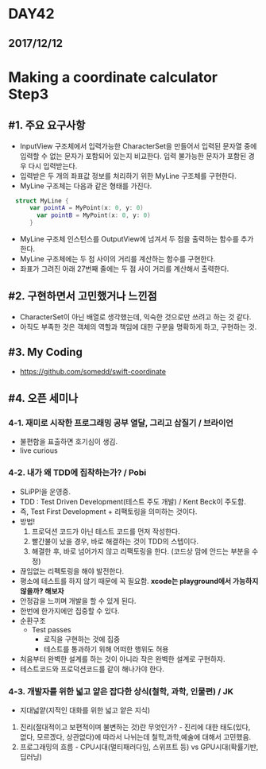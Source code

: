 # DAY42

## 2017/12/12

# Making a coordinate calculator Step3
## #1. 주요 요구사항
  - InputView 구조체에서 입력가능한 CharacterSet을 만들어서 입력된 문자열 중에 입력할 수 없는 문자가 포함되어 있는지 비교한다. 입력 불가능한 문자가 포함된 경우 다시 입력받는다.
  - 입력받은 두 개의 좌표값 정보를 처리하기 위한 MyLine 구조체를 구현한다.
  - MyLine 구조체는 다음과 같은 형태를 가진다.
  ```swift
    struct MyLine {
        var pointA = MyPoint(x: 0, y: 0)
          var pointB = MyPoint(x: 0, y: 0)
        }
  ```
  - MyLine 구조체 인스턴스를 OutputView에 넘겨서 두 점을 출력하는 함수를 추가한다.
  - MyLine 구조체에는 두 점 사이의 거리를 계산하는 함수를 구현한다.
  - 좌표가 그려진 아래 27번째 줄에는 두 점 사이 거리를 계산해서 출력한다.

## #2. 구현하면서 고민했거나 느낀점
  - CharacterSet이 아닌 배열로 생각했는데, 익숙한 것으로만 쓰려고 하는 것 같다.
  - 아직도 부족한 것은 객체의 역할과 책임에 대한 구분을 명확하게 하고, 구현하는 것.

## #3. My Coding
  - https://github.com/somedd/swift-coordinate

## #4. 오픈 세미나
### 4-1. 재미로 시작한 프로그래밍 공부 열달, 그리고 삽질기 / 브라이언
  - 불편함을 표출하면 호기심이 생김.
  - live curious

### 4-2. 내가 왜 TDD에 집착하는가? / Pobi
  - SLiPP!을 운영중.
  - TDD : Test Driven Development(테스트 주도 개발) / Kent Beck이 주도함.
  - 즉, Test First Development + 리팩토링을 의미하는 것이다.
  - 방법!
    1. 프로덕션 코드가 아닌 테스트 코드를 먼저 작성한다.
    2. 빨간불이 났을 경우, 바로 해결하는 것이 TDD의 스텝이다.
    3. 해결한 후, 바로 넘어가지 않고 리팩토링을 한다. (코드상 맘에 안드는 부분을 수정)
  - 끊임없는 리펙토링을 해야 발전한다.
  - 평소에 테스트를 하지 않기 때문에 꼭 필요함. **xcode는 playground에서 가능하지 않을까? 해보자**
  - 안정감을 느끼며 개발을 할 수 있게 된다.
  - 한번에 한가지에만 집중할 수 있다.
  - 순환구조
    - Test passes
      - 로직을 구현하는 것에 집중
      - 테스트를 통과하기 위해 어떠한 행위도 허용
  - 처음부터 완벽한 설계를 하는 것이 아니라 작은 완벽한 설계로 구현하자.
  - 테스트코드와 프로덕션코드를 같이 해나가야 한다.

### 4-3. 개발자를 위한 넓고 얕은 잡다한 상식(철학, 과학, 인물편) / JK
  - 지대넓얕(지적인 대화를 위한 넓고 얕은 지식)
  1. 진리(절대적이고 보편적이며 불변하는 것)란 무엇인가?
    - 진리에 대한 태도(있다, 없다, 모르겠다, 상관없다)에 따라서 나뉘는데 철학,과학,예술에 대해서 고민했음. 
  2. 프로그래밍의 흐름
    - CPU시대(멀티패러다임, 스위프트 등) vs GPU시대(확률기반, 딥러닝)
